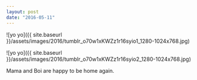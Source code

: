 ```yaml
---
layout: post
date: "2016-05-11"
---
```


![yo yo]({{ site.baseurl }}/assets/images/2016/tumblr_o70w1xKWZz1r16syio1_1280-1024x768.jpg)

![yo yo]({{ site.baseurl }}/assets/images/2016/tumblr_o70w1xKWZz1r16syio2_1280-1024x768.jpg)

Mama and Boi are happy to be home again.
